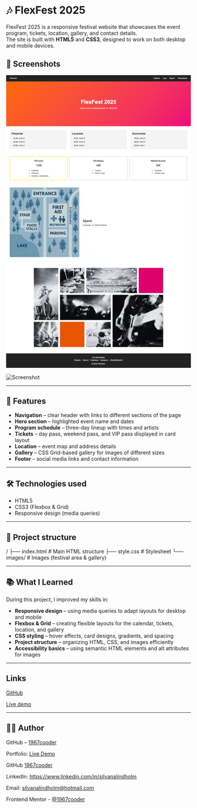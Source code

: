 # 🎶 FlexFest 2025

FlexFest 2025 is a responsive festival website that showcases the event program, tickets, location, gallery, and contact details.  
The site is built with **HTML5** and **CSS3**, designed to work on both desktop and mobile devices.

## 📸 Screenshots

![Screenshot](./images/flexfest.netlify.app_.png)

![Screenshot](./images/screenshot-mobile.png)

------

## 🚀 Features
- **Navigation** – clear header with links to different sections of the page  
- **Hero section** – highlighted event name and dates  
- **Program schedule** – three-day lineup with times and artists  
- **Tickets** – day pass, weekend pass, and VIP pass displayed in card layout  
- **Location** – event map and address details  
- **Gallery** – CSS Grid-based gallery for images of different sizes  
- **Footer** – social media links and contact information 

----

## 🛠 Technologies used
- HTML5  
- CSS3 (Flexbox & Grid)  
- Responsive design (media queries) 

----

## 📂 Project structure
/
├── index.html # Main HTML structure
├── style.css # Stylesheet
└── images/ # Images (festival area & gallery)

-------
## 📚 What I Learned

During this project, I improved my skills in:  
- **Responsive design** – using media queries to adapt layouts for desktop and mobile  
- **Flexbox & Grid** – creating flexible layouts for the calendar, tickets, location, and gallery  
- **CSS styling** – hover effects, card designs, gradients, and spacing  
- **Project structure** – organizing HTML, CSS, and images efficiently  
- **Accessibility basics** – using semantic HTML elements and alt attributes for images  


-------

## Links

[GitHub](https://github.com/1967cooder/harjoitukset/tree/main/Portfolio%20Silvana/01_flex-projecti%20copy)

[Live demo](https://flexfest.netlify.app/)

----
## 👩‍💻 Author

GitHub – [1967cooder](https://github.com/1967cooder)  

Portfolio: [Live Demo](https://portfoliosilvana.netlify.app/)

GitHub [1967cooder](https://github.com/1967cooder/)

LinkedIn: https://www.linkedin.com/in/silvanalindholm

Email: silvanalindholm@hotmail.com

Frontend Mentor - [@1967cooder
](https://www.frontendmentor.io/profile/1967cooder)

